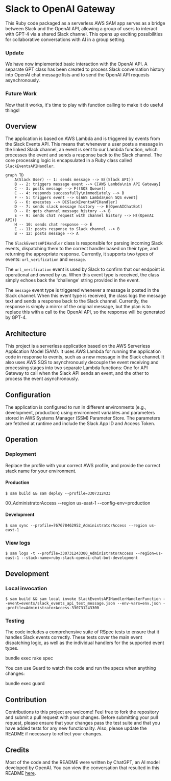 # Slack to OpenAI Gateway

This Ruby code packaged as a serverless AWS SAM app serves as a bridge between Slack and the OpenAI API, allowing a group of users to interact with GPT-4 via a shared Slack channel. This opens up exciting possibilities for collaborative conversations with AI in a group setting.

### Update

We have now implemented basic interaction with the OpenAI API. A separate GPT class has been created to process Slack conversation history into OpenAI chat message lists and to send the OpenAI API requests asynchronously.

### Future Work

Now that it works, it's time to play with function calling to make it do useful things!

## Overview

The application is based on AWS Lambda and is triggered by events from the Slack Events API. This means that whenever a user posts a message in the linked Slack channel, an event is sent to our Lambda function, which processes the event and sends a response back to the Slack channel. The core processing logic is encapsulated in a Ruby class called `SlackEventsAPIHandler`.

```mermaid
graph TD
    A(Slack User) -- 1: sends message --> B((Slack API))
    B -- 2: triggers message event --> C[AWS Lambda\nin API Gateway]
    C -- 3: posts message --> F((SQS Queue))
    C -- 4: responds successfully\nimmediately --> B
    F -- 5: triggers event --> G[AWS Lambda\non SQS event]
    G -- 6: executes --> D[SlackEventsAPIHandler]
    D -- 7: sends slack message history --> E[OpenAIChatBot]
    D -- 8: gets channel message history --> B
    E -- 9: sends chat request with channel history --> H((OpenAI API))
    H -- 10: sends chat response --> E
    E -- 11: posts response to Slack channel --> B
    B -- 12: posts message --> A
```

The `SlackEventsAPIHandler` class is responsible for parsing incoming Slack events, dispatching them to the correct handler based on their type, and returning the appropriate response. Currently, it supports two types of events: `url_verification` and `message`.

The `url_verification` event is used by Slack to confirm that our endpoint is operational and owned by us. When this event type is received, the class simply echoes back the 'challenge' string provided in the event.

The `message` event type is triggered whenever a message is posted in the Slack channel. When this event type is received, the class logs the message text and sends a response back to the Slack channel. Currently, the response is simply a mirror of the original message, but the plan is to replace this with a call to the OpenAI API, so the response will be generated by GPT-4.

## Architecture

This project is a serverless application based on the AWS Serverless Application Model (SAM). It uses AWS Lambda for running the application code in response to events, such as a new message in the Slack channel.  It also uses AWS SQS to asynchronously decouple the event receiving and processing stages into two separate Lambda functions: One for API Gateway to call when the Slack API sends an event, and the other to process the event asynchronously.

## Configuration

The application is configured to run in different environments (e.g., development, production) using environment variables and parameters stored in AWS Systems Manager (SSM) Parameter Store. The parameters are fetched at runtime and include the Slack App ID and Access Token.

## Operation

### Deployment

Replace the profile with your correct AWS profile, and provide the correct stack name for your environment.
#### Production

    $ sam build && sam deploy --profile=3307312433
00_AdministratorAccess --region us-east-1 --config-env=production

#### Development

    $ sam sync --profile=767678462952_AdministratorAccess --region us-east-1

### View logs

    $ sam logs -t --profile=330731243300_AdministratorAccess --region=us-east-1 --stack-name=ruby-slack-openai-chat-bot-development

## Development

### Local invocation

    $ sam build && sam local invoke SlackEventsAPIHandlerHandlerFunction --event=events/slack_events_api_test_message.json --env-vars=env.json --profile=AdministratorAccess-330731243300

### Testing

The code includes a comprehensive suite of RSpec tests to ensure that it handles Slack events correctly. These tests cover the main event dispatching logic, as well as the individual handlers for the supported event types.

  bundle exec rake spec

You can use Guard to watch the code and run the specs when anything changes:

  bundle exec guard

## Contribution

Contributions to this project are welcome! Feel free to fork the repository and submit a pull request with your changes. Before submitting your pull request, please ensure that your changes pass the test suite and that you have added tests for any new functionality. Also, please update the README if necessary to reflect your changes.

## Credits

Most of the code and the README were written by ChatGPT, an AI model developed by OpenAI. You can view the conversation that resulted in this README [here](https://chat.openai.com/share/294e63c7-3398-4dc6-a353-6435c23fcd6a).
